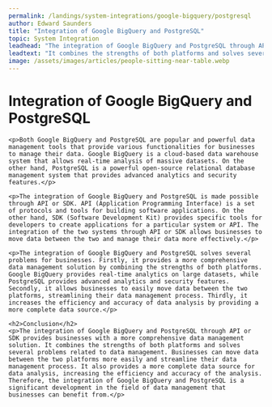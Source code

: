 ```yaml
---
permalink: /landings/system-integrations/google-bigquery/postgresql
author: Edward Saunders
title: "Integration of Google BigQuery and PostgreSQL"
topic: System Integration
leadhead: "The integration of Google BigQuery and PostgreSQL through API or SDK provides businesses with a more comprehensive data management solution"
leadtext: "It combines the strengths of both platforms and solves several problems related to data management. Businesses can move data between the two platforms more easily and streamline their data management process. It also provides a more complete data source for data analysis, increasing the efficiency and accuracy of the analysis. Therefore, the integration of Google BigQuery and PostgreSQL is a significant development in the field of data management that businesses can benefit from."
image: /assets/images/articles/people-sitting-near-table.webp
---
```

<div class="arttext">	<h1>Integration of Google BigQuery and PostgreSQL</h1>

	<p>Both Google BigQuery and PostgreSQL are popular and powerful data management tools that provide various functionalities for businesses to manage their data. Google BigQuery is a cloud-based data warehouse system that allows real-time analysis of massive datasets. On the other hand, PostgreSQL is a powerful open-source relational database management system that provides advanced analytics and security features.</p>

	<p>The integration of Google BigQuery and PostgreSQL is made possible through API or SDK. API (Application Programming Interface) is a set of protocols and tools for building software applications. On the other hand, SDK (Software Development Kit) provides specific tools for developers to create applications for a particular system or API. The integration of the two systems through API or SDK allows businesses to move data between the two and manage their data more effectively.</p>

	<p>The integration of Google BigQuery and PostgreSQL solves several problems for businesses. Firstly, it provides a more comprehensive data management solution by combining the strengths of both platforms. Google BigQuery provides real-time analytics on large datasets, while PostgreSQL provides advanced analytics and security features. Secondly, it allows businesses to easily move data between the two platforms, streamlining their data management process. Thirdly, it increases the efficiency and accuracy of data analysis by providing a more complete data source.</p>

	<h2>Conclusion</h2>
	<p>The integration of Google BigQuery and PostgreSQL through API or SDK provides businesses with a more comprehensive data management solution. It combines the strengths of both platforms and solves several problems related to data management. Businesses can move data between the two platforms more easily and streamline their data management process. It also provides a more complete data source for data analysis, increasing the efficiency and accuracy of the analysis. Therefore, the integration of Google BigQuery and PostgreSQL is a significant development in the field of data management that businesses can benefit from.</p>

</div>